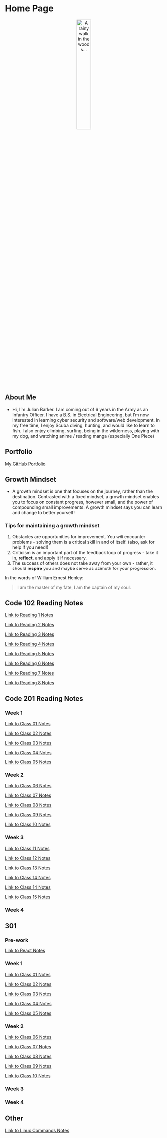 # Home Page

<div align="center">
  <img src="https://user-images.githubusercontent.com/67075338/182220758-1fd78e59-26e5-4f91-8aaf-b046fd877b1f.jpeg" alt="A rainy walk in the woods..." width="30%">
</div>

## About Me

- Hi, I’m Julian Barker. I am coming out of 6 years in the Army as an Infantry Officer. I have a B.S. in Electrical Engineering, but I’m now interested in learning cyber security and software/web development. In my free time, I enjoy Scuba diving, hunting, and would like to learn to fish. I also enjoy climbing, surfing, being in the wilderness, playing with my dog, and watching anime / reading manga (especially One Piece)

## Portfolio

[My GitHub Portfolio](https://github.com/julian-barker)

## Growth Mindset

- A growth mindset is one that focuses on the journey, rather than the destination. Contrasted with a fixed mindset, a growth mindset enables you to focus on constant progress, however small, and the power of compounding small improvements. A growth mindset says you can learn and change to better yourself!

### Tips for maintaining a growth mindset

1. Obstacles are opportunities for improvement. You *will* encounter problems - solving them is a critical skill in and of itself. (also, ask for help if you need!)
2. Criticism is an important part of the feedback loop of progress - take it in, **reflect**, and apply it if necessary.
3. The success of others does not take away from your own - rather, it should **inspire** you and maybe serve as azimuth for your progression.

In the words of William Ernest Henley:

> I am the master of my fate,
> I am the captain of my soul.

## Code 102 Reading Notes

[Link to Reading 1 Notes](102/reading-1.md)

[Link to Reading 2 Notes](102/reading-2.md)

[Link to Reading 3 Notes](102/reading-3.md)

[Link to Reading 4 Notes](102/reading-4.md)

[Link to Reading 5 Notes](102/reading-5.md)

[Link to Reading 6 Notes](102/reading-6.md)

[Link to Reading 7 Notes](102/reading-7.md)

[Link to Reading 8 Notes](102/reading-8.md)

## Code 201 Reading Notes

### Week 1

[Link to Class 01 Notes](201/class-01.md)

[Link to Class 02 Notes](201/class-02.md)

[Link to Class 03 Notes](201/class-03.md)

[Link to Class 04 Notes](201/class-04.md)

[Link to Class 05 Notes](201/class-05.md)

### Week 2

[Link to Class 06 Notes](201/class-06.md)

[Link to Class 07 Notes](201/class-07.md)

[Link to Class 08 Notes](201/class-08.md)

[Link to Class 09 Notes](201/class-09.md)

[Link to Class 10 Notes](201/class-10.md)

### Week 3

[Link to Class 11 Notes](201/class-11.md)

[Link to Class 12 Notes](201/class-12.md)

[Link to Class 13 Notes](201/class-13.md)

[Link to Class 14 Notes](201/class-14a.md)

[Link to Class 14 Notes](201/class-14b.md)

[Link to Class 15 Notes](201/class-15.md)

### Week 4

## 301

### Pre-work

[Link to React Notes](301/react.md)

### Week 1

[Link to Class 01 Notes](301/class-01.md)

[Link to Class 02 Notes](301/class-02.md)

[Link to Class 03 Notes](301/class-03.md)

[Link to Class 04 Notes](301/class-04.md)

[Link to Class 05 Notes](301/class-05.md)

### Week 2

[Link to Class 06 Notes](301/class-06.md)

[Link to Class 07 Notes](301/class-07.md)

[Link to Class 08 Notes](301/class-08.md)

[Link to Class 09 Notes](301/class-09.md)

[Link to Class 10 Notes](301/class-10.md)

### Week 3

### Week 4

## Other

[Link to Linux Commands Notes](other/linux-cmds.md)
